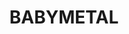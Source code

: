 ---
title: BABYMETAL
crosslinks:
- SakuraGakuin
- BABYMETALMemes
- place
- ShitTheFalseSay
- BABYMETALReactVideos
- YUIMETAL
- videos
- BABYMETALEspanol
- Korn
- Music
- BABYMETALJapanese
- BandMaid
- OutOfTheLoop
- BABYMETAL_japan
- announcements
- pics
- LearnJapanese
- ukplace
- comiccon
---